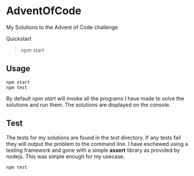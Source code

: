 # AdventOfCode

My Solutions to the Advent of Code challenge

Quickstart

> npm start

## Usage

```
npm start
npm test
```

By default _npm start_ will invoke all the programs I have made to solve the solutions and run them. The solutions are displayed on the console.

## Test

The tests for my solutions are found in the _test_ directory. If any tests fail they will output the problem to the command line. I have eschewed using a testing framework and gone with a simple **assert** library as provided by nodejs. This was simple enough for my usecase.

```
npm test
```
